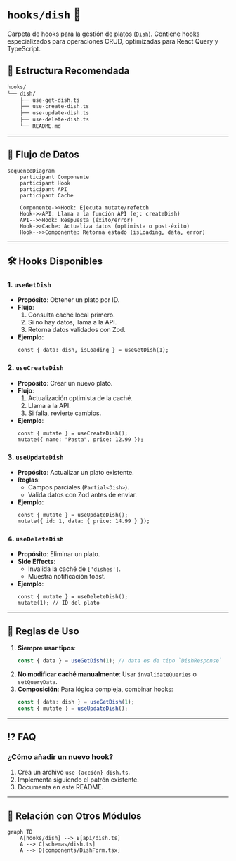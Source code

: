 # `hooks/dish` 📌

Carpeta de hooks para la gestión de platos (`Dish`). Contiene hooks especializados para operaciones CRUD, optimizadas para React Query y TypeScript.

## 📁 **Estructura Recomendada**

```bash
hooks/
└── dish/
    ├── use-get-dish.ts
    ├── use-create-dish.ts
    ├── use-update-dish.ts
    ├── use-delete-dish.ts
    └── README.md
```

---

## 🔄 **Flujo de Datos**

```mermaid
sequenceDiagram
    participant Componente
    participant Hook
    participant API
    participant Cache

    Componente->>Hook: Ejecuta mutate/refetch
    Hook->>API: Llama a la función API (ej: createDish)
    API-->>Hook: Respuesta (éxito/error)
    Hook->>Cache: Actualiza datos (optimista o post-éxito)
    Hook-->>Componente: Retorna estado (isLoading, data, error)
```

---

## 🛠 **Hooks Disponibles**

### 1. `useGetDish`

- **Propósito**: Obtener un plato por ID.
- **Flujo**:
  1. Consulta caché local primero.
  2. Si no hay datos, llama a la API.
  3. Retorna datos validados con Zod.
- **Ejemplo**:
  ```tsx
  const { data: dish, isLoading } = useGetDish(1);
  ```

### 2. `useCreateDish`

- **Propósito**: Crear un nuevo plato.
- **Flujo**:
  1. Actualización optimista de la caché.
  2. Llama a la API.
  3. Si falla, revierte cambios.
- **Ejemplo**:
  ```tsx
  const { mutate } = useCreateDish();
  mutate({ name: "Pasta", price: 12.99 });
  ```

### 3. `useUpdateDish`

- **Propósito**: Actualizar un plato existente.
- **Reglas**:
  - Campos parciales (`Partial<Dish>`).
  - Valida datos con Zod antes de enviar.
- **Ejemplo**:
  ```tsx
  const { mutate } = useUpdateDish();
  mutate({ id: 1, data: { price: 14.99 } });
  ```

### 4. `useDeleteDish`

- **Propósito**: Eliminar un plato.
- **Side Effects**:
  - Invalida la caché de `['dishes']`.
  - Muestra notificación toast.
- **Ejemplo**:
  ```tsx
  const { mutate } = useDeleteDish();
  mutate(1); // ID del plato
  ```

---

## 📜 **Reglas de Uso**

1. **Siempre usar tipos**:
   ```ts
   const { data } = useGetDish(1); // data es de tipo `DishResponse`
   ```
2. **No modificar caché manualmente**: Usar `invalidateQueries` o `setQueryData`.
3. **Composición**: Para lógica compleja, combinar hooks:
   ```ts
   const { data: dish } = useGetDish(1);
   const { mutate } = useUpdateDish();
   ```

---

## ⁉ **FAQ**

### ¿Cómo añadir un nuevo hook?

1. Crea un archivo `use-{acción}-dish.ts`.
2. Implementa siguiendo el patrón existente.
3. Documenta en este README.

---

## 🔗 **Relación con Otros Módulos**

```mermaid
graph TD
    A[hooks/dish] --> B[api/dish.ts]
    A --> C[schemas/dish.ts]
    A --> D[components/DishForm.tsx]
```

